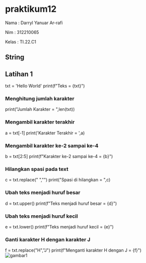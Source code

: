 # praktikum12
Nama    : Darryl Yanuar Ar-rafi

Nim     : 312210065

Kelas   : TI.22.C1

## String

## Latihan 1
txt = 'Hello World'
print(f"Teks = {txt}")
### Menghitung jumlah karakter
print("Jumlah Karakter = ",len(txt))
### Mengambil karakter terakhir
a = txt[-1]
print('Karakter Terakhir = ',a)
### Mengambil karakter ke-2 sampai ke-4
b = txt[2:5]
print(f"Karakter ke-2 sampai ke-4 = {b}")
### Hilangkan spasi pada text 
c = txt.replace(" ","")
print("Spasi di hilangkan = ",c)
### Ubah teks menjadi huruf besar
d = txt.upper()
print(f"Teks menjadi huruf besar = {d}")
### Ubah teks menjadi huruf kecil
e = txt.lower()
print(f"Teks menjadi huruf kecil = {e}")
### Ganti karakter H dengan karakter J
f = txt.replace("H","J")
print(f"Menganti karakter H dengan J = {f}")
![gambar1](ssan/carbonstring.png)
